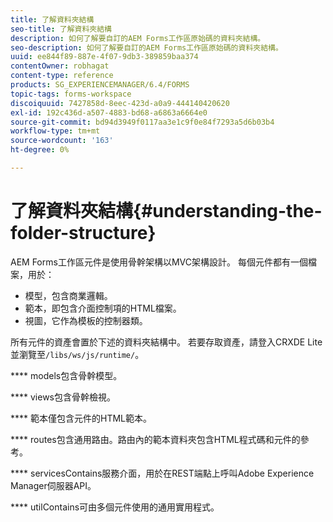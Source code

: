 ```yaml
---
title: 了解資料夾結構
seo-title: 了解資料夾結構
description: 如何了解要自訂的AEM Forms工作區原始碼的資料夾結構。
seo-description: 如何了解要自訂的AEM Forms工作區原始碼的資料夾結構。
uuid: ee844f89-887e-4f07-9db3-389859baa374
contentOwner: robhagat
content-type: reference
products: SG_EXPERIENCEMANAGER/6.4/FORMS
topic-tags: forms-workspace
discoiquuid: 7427858d-8eec-423d-a0a9-444140420620
exl-id: 192c436d-a507-4883-bd68-a6863a6664e0
source-git-commit: bd94d3949f0117aa3e1c9f0e84f7293a5d6b03b4
workflow-type: tm+mt
source-wordcount: '163'
ht-degree: 0%

---
```


# 了解資料夾結構{#understanding-the-folder-structure}

AEM Forms工作區元件是使用骨幹架構以MVC架構設計。 每個元件都有一個檔案，用於：

* 模型，包含商業邏輯。
* 範本，即包含介面控制項的HTML檔案。
* 視圖，它作為模板的控制器類。

所有元件的資產會置於下述的資料夾結構中。 若要存取資產，請登入CRXDE Lite並瀏覽至`/libs/ws/js/runtime/`。

**** models包含骨幹模型。

**** views包含骨幹檢視。

**** 範本僅包含元件的HTML範本。

**** routes包含通用路由。路由內的範本資料夾包含HTML程式碼和元件的參考。

**** servicesContains服務介面，用於在REST端點上呼叫Adobe Experience Manager伺服器API。

**** utilContains可由多個元件使用的通用實用程式。
